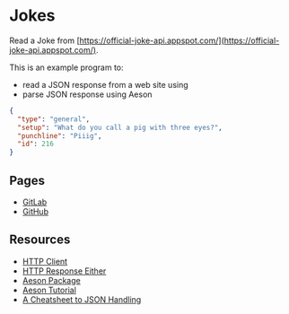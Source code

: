 # Jokes

Read a Joke from [https://official-joke-api.appspot.com/](https://official-joke-api.appspot.com/).

This is an example program to:

- read a JSON response from a web site using
- parse JSON response using Aeson

```json
{
  "type": "general",
  "setup": "What do you call a pig with three eyes?",
  "punchline": "Piiig",
  "id": 216
}
```

## Pages

- [GitLab](https://frankhjung1.gitlab.io/haskell-jokes/)
- [GitHub](https://frankhjung.github.io/haskell-jokes/)

## Resources

- [HTTP Client](https://github.com/snoyberg/http-client/blob/master/TUTORIAL.md)
- [HTTP Response Either](https://dev.to/csaltos/haskell-http-response-either-4ncg)
- [Aeson Package](https://hackage.haskell.org/package/aeson-2.0.3.0/docs/Data-Aeson.html)
- [Aeson Tutorial](https://web.archive.org/web/20201121162141mp_/https://artyom.me/aeson)
- [A Cheatsheet to JSON Handling](https://williamyaoh.com/posts/2019-10-19-a-cheatsheet-to-json-handling.html)
